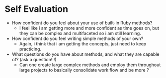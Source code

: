 # Self Evaluation

- How confident do you feel about your use of built-in Ruby methods?
    - I feel like i am getting more and more confident as time goes on, but they can be complex and multifaceted so i am still learning.
- How confident do you feel writing simple methods of your own?
    - Again, i think that i am getting the concepts, just need to keep practicing.
- What questions do you have about methods, and what they are capable of? (ask a question!!!)
    - Can one create large complex methods and employ them throughout large projects to basically consolidate work flow and be more ?